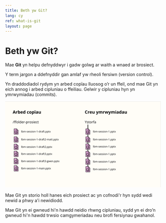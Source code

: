 ```yaml
---
title: Beth yw Git?
lang: cy
ref: what-is-git
layout: page
---
```


# Beth yw Git?

Mae **Git** yn helpu defnyddwyr i gadw golwg ar waith a wnaed ar brosiect.  

Y term jargon a ddefnyddir gan amlaf yw rheoli fersiwn (version control).  

Yn draddodiadol rydym yn arbed copïau lluosog o’r un ffeil, ond mae Git yn eich annog i arbed cipluniau o ffeiliau. Gelwir y cipluniau hyn yn ymrwymiadau (commits). 

![Delwedd sy'n dangos yr arfer o ffeiliau'n cael eu copïo o gwmpas gydag enwau amwys. Yn wahanol, trwy ddefnyddio git, mae'r un ffeil yn cadw'r un enw ac mae "ymrwymiadau" yn cael eu pentyrru un ar ôl y llall.](/assets/images/what-is-git-welsh.png) 
 
Mae Git yn storio holl hanes eich prosiect ac yn cofnodi'r hyn sydd wedi newid a phwy a'i newidiodd. 
 
Mae Git yn ei gwneud hi'n hawdd neidio rhwng cipluniau, sydd yn ei dro’n gwneud hi'n hawdd trwsio camgymeriadau neu brofi fersiynau gwahanol. 
